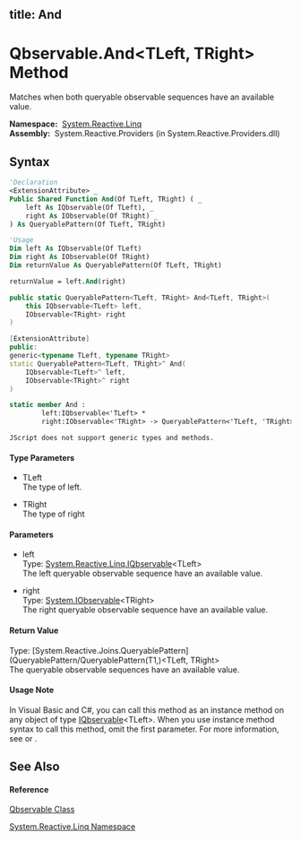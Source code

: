 title: And
---
# Qbservable.And\<TLeft, TRight\> Method

Matches when both queryable observable sequences have an available value.

**Namespace:**  [System.Reactive.Linq](System.Reactive.Linq/System.Reactive.Linq)  
**Assembly:**  System.Reactive.Providers (in System.Reactive.Providers.dll)

## Syntax

```vb
'Declaration
<ExtensionAttribute> _
Public Shared Function And(Of TLeft, TRight) ( _
    left As IQbservable(Of TLeft), _
    right As IObservable(Of TRight) _
) As QueryablePattern(Of TLeft, TRight)
```

```vb
'Usage
Dim left As IQbservable(Of TLeft)
Dim right As IObservable(Of TRight)
Dim returnValue As QueryablePattern(Of TLeft, TRight)

returnValue = left.And(right)
```

```csharp
public static QueryablePattern<TLeft, TRight> And<TLeft, TRight>(
    this IQbservable<TLeft> left,
    IObservable<TRight> right
)
```

```c++
[ExtensionAttribute]
public:
generic<typename TLeft, typename TRight>
static QueryablePattern<TLeft, TRight>^ And(
    IQbservable<TLeft>^ left, 
    IObservable<TRight>^ right
)
```

```fsharp
static member And : 
        left:IQbservable<'TLeft> * 
        right:IObservable<'TRight> -> QueryablePattern<'TLeft, 'TRight> 
```

```jscript
JScript does not support generic types and methods.
```

#### Type Parameters

- TLeft  
  The type of left.

- TRight  
  The type of right

#### Parameters

- left  
  Type: [System.Reactive.Linq.IQbservable](IQbservable/IQbservable(TSource))\<TLeft\>  
  The left queryable observable sequence have an available value.

- right  
  Type: [System.IObservable](https://msdn.microsoft.com/en-us/library/Dd990377)\<TRight\>  
  The right queryable observable sequence have an available value.

#### Return Value

Type: [System.Reactive.Joins.QueryablePattern](QueryablePattern/QueryablePattern(T1,)\<TLeft, TRight\>  
The queryable observable sequences have an available value.

#### Usage Note

In Visual Basic and C\#, you can call this method as an instance method on any object of type [IQbservable](IQbservable/IQbservable(TSource))\<TLeft\>. When you use instance method syntax to call this method, omit the first parameter. For more information, see [](https://msdn.microsoft.com/en-us/library/Bb384936) or [](https://msdn.microsoft.com/en-us/library/Bb383977).

## See Also

#### Reference

[Qbservable Class](Qbservable/Qbservable)

[System.Reactive.Linq Namespace](System.Reactive.Linq/System.Reactive.Linq)
